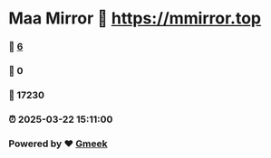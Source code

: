 # Maa Mirror :link: https://mmirror.top 
### :page_facing_up: [6](https://mmirror.top/tag.html) 
### :speech_balloon: 0 
### :hibiscus: 17230 
### :alarm_clock: 2025-03-22 15:11:00 
### Powered by :heart: [Gmeek](https://github.com/Meekdai/Gmeek)
